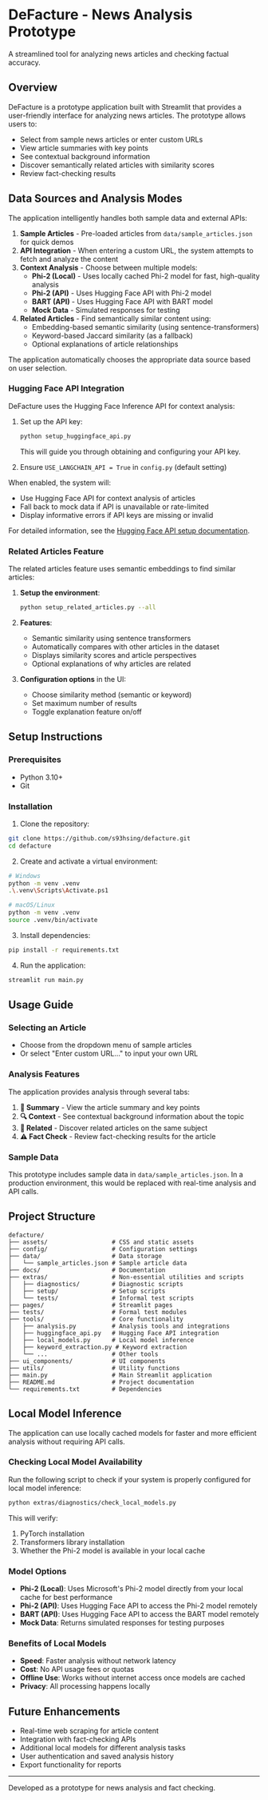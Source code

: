 # DeFacture - News Analysis Prototype

A streamlined tool for analyzing news articles and checking factual accuracy.

## Overview

DeFacture is a prototype application built with Streamlit that provides a user-friendly interface for analyzing news articles. The prototype allows users to:

- Select from sample news articles or enter custom URLs
- View article summaries with key points
- See contextual background information
- Discover semantically related articles with similarity scores
- Review fact-checking results

## Data Sources and Analysis Modes

The application intelligently handles both sample data and external APIs:

1. **Sample Articles** - Pre-loaded articles from `data/sample_articles.json` for quick demos
2. **API Integration** - When entering a custom URL, the system attempts to fetch and analyze the content
3. **Context Analysis** - Choose between multiple models:
   - **Phi-2 (Local)** - Uses locally cached Phi-2 model for fast, high-quality analysis
   - **Phi-2 (API)** - Uses Hugging Face API with Phi-2 model
   - **BART (API)** - Uses Hugging Face API with BART model
   - **Mock Data** - Simulated responses for testing
4. **Related Articles** - Find semantically similar content using:
   - Embedding-based semantic similarity (using sentence-transformers)
   - Keyword-based Jaccard similarity (as a fallback)
   - Optional explanations of article relationships

The application automatically chooses the appropriate data source based on user selection.

### Hugging Face API Integration

DeFacture uses the Hugging Face Inference API for context analysis:

1. Set up the API key:
   ```bash
   python setup_huggingface_api.py
   ```
   This will guide you through obtaining and configuring your API key.

2. Ensure `USE_LANGCHAIN_API = True` in `config.py` (default setting)

When enabled, the system will:
- Use Hugging Face API for context analysis of articles
- Fall back to mock data if API is unavailable or rate-limited
- Display informative errors if API keys are missing or invalid

For detailed information, see the [Hugging Face API setup documentation](docs/huggingface_api_setup.md).

### Related Articles Feature

The related articles feature uses semantic embeddings to find similar articles:

1. **Setup the environment**:
   ```bash
   python setup_related_articles.py --all
   ```

2. **Features**:
   - Semantic similarity using sentence transformers
   - Automatically compares with other articles in the dataset
   - Displays similarity scores and article perspectives
   - Optional explanations of why articles are related

3. **Configuration options** in the UI:
   - Choose similarity method (semantic or keyword)
   - Set maximum number of results
   - Toggle explanation feature on/off

## Setup Instructions

### Prerequisites

- Python 3.10+
- Git

### Installation

1. Clone the repository:
```bash
git clone https://github.com/s93hsing/defacture.git
cd defacture
```

2. Create and activate a virtual environment:
```bash
# Windows
python -m venv .venv
.\.venv\Scripts\Activate.ps1

# macOS/Linux
python -m venv .venv
source .venv/bin/activate
```

3. Install dependencies:
```bash
pip install -r requirements.txt
```

4. Run the application:
```bash
streamlit run main.py
```

## Usage Guide

### Selecting an Article

- Choose from the dropdown menu of sample articles
- Or select "Enter custom URL..." to input your own URL

### Analysis Features

The application provides analysis through several tabs:

1. **📝 Summary** - View the article summary and key points
2. **🔍 Context** - See contextual background information about the topic
3. **🔗 Related** - Discover related articles on the same subject
4. **⚠️ Fact Check** - Review fact-checking results for the article

### Sample Data

This prototype includes sample data in `data/sample_articles.json`. In a production environment, this would be replaced with real-time analysis and API calls.

## Project Structure

```
defacture/
├── assets/                  # CSS and static assets
├── config/                  # Configuration settings
├── data/                    # Data storage
│   └── sample_articles.json # Sample article data
├── docs/                    # Documentation
├── extras/                  # Non-essential utilities and scripts
│   ├── diagnostics/         # Diagnostic scripts
│   ├── setup/               # Setup scripts
│   └── tests/               # Informal test scripts
├── pages/                   # Streamlit pages
├── tests/                   # Formal test modules
├── tools/                   # Core functionality
│   ├── analysis.py          # Analysis tools and integrations
│   ├── huggingface_api.py   # Hugging Face API integration
│   ├── local_models.py      # Local model inference
│   ├── keyword_extraction.py # Keyword extraction
│   └── ...                  # Other tools
├── ui_components/           # UI components
├── utils/                   # Utility functions
├── main.py                  # Main Streamlit application
├── README.md                # Project documentation
└── requirements.txt         # Dependencies
```

## Local Model Inference

The application can use locally cached models for faster and more efficient analysis without requiring API calls. 

### Checking Local Model Availability

Run the following script to check if your system is properly configured for local model inference:

```bash
python extras/diagnostics/check_local_models.py
```

This will verify:
1. PyTorch installation
2. Transformers library installation
3. Whether the Phi-2 model is available in your local cache

### Model Options

- **Phi-2 (Local)**: Uses Microsoft's Phi-2 model directly from your local cache for best performance
- **Phi-2 (API)**: Uses Hugging Face API to access the Phi-2 model remotely
- **BART (API)**: Uses Hugging Face API to access the BART model remotely
- **Mock Data**: Returns simulated responses for testing purposes

### Benefits of Local Models

- **Speed**: Faster analysis without network latency
- **Cost**: No API usage fees or quotas
- **Offline Use**: Works without internet access once models are cached
- **Privacy**: All processing happens locally

## Future Enhancements

- Real-time web scraping for article content
- Integration with fact-checking APIs
- Additional local models for different analysis tasks
- User authentication and saved analysis history
- Export functionality for reports

---

Developed as a prototype for news analysis and fact checking.

